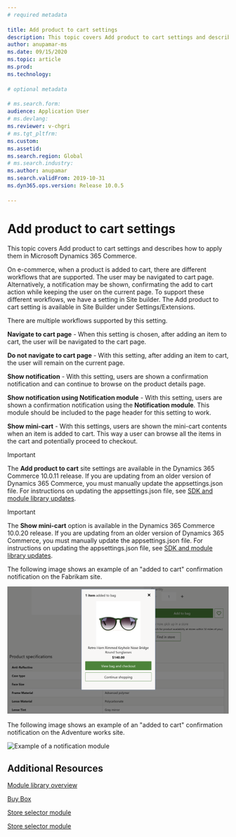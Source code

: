 ```yaml
---
# required metadata

title: Add product to cart settings
description: This topic covers Add product to cart settings and describes how to apply them in Microsoft Dynamics 365 Commerce.
author: anupamar-ms
ms.date: 09/15/2020
ms.topic: article
ms.prod: 
ms.technology: 

# optional metadata

# ms.search.form: 
audience: Application User
# ms.devlang: 
ms.reviewer: v-chgri
# ms.tgt_pltfrm: 
ms.custom: 
ms.assetid: 
ms.search.region: Global
# ms.search.industry: 
ms.author: anupamar
ms.search.validFrom: 2019-10-31
ms.dyn365.ops.version: Release 10.0.5

---
```



# Add product to cart settings

This topic covers Add product to cart settings and describes how to apply them in Microsoft Dynamics 365 Commerce.

On e-commerce, when a product is added to cart, there are different workflows that are supported. The user may be navigated to cart page. Alternatively, a notification may be shown, confirmating the add to cart action while keeping the user on the current page. To support these different workflows, we have a setting in Site builder. The Add product to cart setting is available in Site Builder under Settings/Extensions. 

There are multiple workflows supported by this setting.

 **Navigate to cart page** - When this setting is chosen, after adding an item to cart, the user will be navigated to the cart page.
 
 **Do not navigate to cart page** - With this setting, after adding an item to cart, the user will remain on the current page.
 
  **Show notification** - With this setting, users are shown a confirmation notification and can continue to browse on the product details page. 
  
  **Show notification using Notification module** - With this setting, users are shown a confirmation notification using the **Notification module**. This module should be included to the page header for this setting to work.
  
  **Show mini-cart** - With this settings, users are shown the mini-cart contents when an item is added to cart. This way a user can browse all the items in the cart and potentially proceed to checkout.

> [!IMPORTANT]
> The **Add product to cart** site settings are available in the Dynamics 365 Commerce 10.0.11 release. If you are updating from an older version of Dynamics 365 Commerce, you must manually update the appsettings.json file. For instructions on updating the appsettings.json file, see [SDK and module library updates](e-commerce-extensibility/sdk-updates.md#update-the-appsettingsjson-file). 

> [!IMPORTANT]
> The **Show mini-cart** option is available in the Dynamics 365 Commerce 10.0.20 release. If you are updating from an older version of Dynamics 365 Commerce, you must manually update the appsettings.json file. For instructions on updating the appsettings.json file, see [SDK and module library updates](e-commerce-extensibility/sdk-updates.md#update-the-appsettingsjson-file). 


The following image shows an example of an "added to cart" confirmation notification on the Fabrikam site.

![Example of a notification module](./media/ecommerce-addtocart-notifications.PNG)

The following image shows an example of an "added to cart" confirmation notification on the Adventure works site.

![Example of a notification module](./media/AW-sitesettings.PNG)

## Additional Resources

[Module library overview](starter-kit-overview.md)

[Buy Box](add-buy-box.md)

[Store selector module](store-selector.md)


[Store selector module](store-selector.md)
